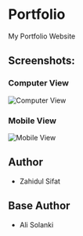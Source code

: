 # Portfolio
My Portfolio Website

## Screenshots:
### Computer View
![Computer View](https://github.com/zahidulsifat/Minimalfolio/blob/master/Portfolio.PNG)

### Mobile View
![Mobile View](https://github.com/zahidulsifat/Portfolio/blob/main/Portfolio_mobile.PNG)

## Author
* Zahidul Sifat
## Base Author
* Ali Solanki
